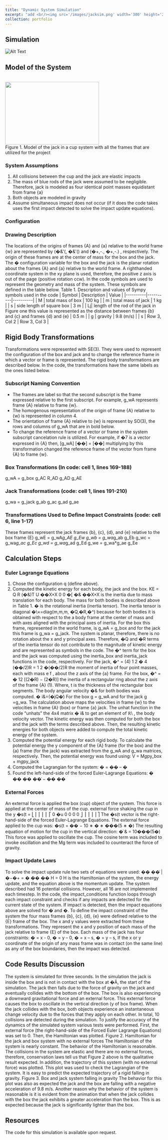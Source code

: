 ```yaml
---
title: "Dynamic System Simulation"
excerpt: "add <br/><img src='/images/jacksim.png' width='300' height='200'>"
collection: portfolio
---
```

## Simulation 
![Alt Text](https://github.com/gabwink/gabwink.github.io/raw/master/images/jackinbox.gif)

## Model of the System

<br/><img src='/images/jackinbox.png' width='300px' height='200px'><br>
Figure 1. Model of the jack in a cup system with all the frames that are utilized for the project

### System Assumptions
1. All collisions between the cup and the jack are elastic impacts
2. The mass of blue rods of the jack were assumed to be negligible. Therefore, jack is
modeled as four identical point masses equidistant from frame {a}
1. Both objects are modeled in gravity
2. Assume simultaneous impact does not occur (if it does the code takes uses the first
impact detected to solve the impact update equations).

### Configuration

### Drawing Description
The locations of the origins of frames {A} and {a} relative to the world frame {w} are
represented by (�&'(, �&'() and (�+,-., �+,-.) , respectively. The origin of these frames are at
the center of mass for the box and the jack. The � configuration variable for the box and the
jack is the planar rotation about the frames {A} and {a} relative to the world frame. A righthanded coordinate system in the xy plane is used, therefore, the positive z axis is out of the
page (positive rotation ccw).
In the code symbols are used to represent the geometry and mass of the system. These
symbols are defined in the table below.
Table 1. Description and values of Sympy symbols used in the code
| Symbol | Description | Value |
|----------|----------|----------|
| M | total mass of box | 100 kg |
| m | total mass of jack |  1 kg |
| s | side length of square box | 3 m |
| Lj| length of the rod of the jack in Figure one this value
is represented as the distance between frames {b}
and {c} and frames {d} and {e} | 0.5 m |
| g | gravity | 9.8 (m/s) |
| s | Row 3, Col 2 | Row 3, Col 3 |




## Rigid Body Transformations
Transformations were represented with SE(3). They were used to represent the
configuration of the box and jack and to change the reference frame in which a vector or frame
is represented. The rigid body transformations are described below. In the code, the
transformations have the same labels as the ones listed below.
### Subscript Naming Convention
* The frames are label so that the second subscript is the frame expressed relative to the first subscript. For example, g_wA represents frame {A} relative to frame {w}.
* The homogenous representation of the origin of frame {A} relative to {w} is represented in column 4.
* The orientation of frame {A} relative to {w} is represent by SO(3), the rows and columns of g_wA that are in bold below.
* To change the reference frame of a vector or frame in the system subscript cancelation rule is utilized. For example, if �7 is a vector expressed in {A} then, [g_wA] [��] = [��]
multiplying by this transformation changed the reference frame of the vector from frame {A} to frame {w}.

### Box Transformations (In code: cell 1, lines 169-188)
g_wA = g_box
g_AC
R_AD
g_AD
g_AE
### Jack Transformations (code: cell 1, lines 191-210)
g_wa = g_jack
g_ab
g_ac
g_ad
g_ae
### Transformations Used to Define Impact Constraints (code: cell 6, line 1-17)
These frames represent the jack frames {b}, {c}, {d}, and {e} relative to the box frame {E}
g_wE = g_wA*g_AE
g_Ew
g_wb = g_wa*g_ab
g_Eb
g_wc = g_wa*g_ac
g_Ec
g_wd = g_wa*g_ad
g_Ed
g_we = g_wa*g_ae
g_Ee
## Calculation Steps
### Euler Lagrange Equations
1. Chose the configuration q (define above).
2. Computed the kinetic energy for each body, the jack and the box. 
KE = Q
R (�&)T U
��X×X 0
0 �[ �&
��X×X is the inertia due to mass translation for each body. The mass for both bodies is
described above in Table 1. � is the rotational inertia (inertia tensor). The inertia tensor is
diagonal �\×\=diag(m,m,m, �Q,�R,�^) because for both bodies it is obtained with respect to the
a body frame at the center of mass and with axes aligned with the principal axes of inertia. For
the box this frame, represented in the world frame, is g_wA = g_box and for the jack this frame
is g_wa = g_jack.
The system is planar, therefore, there is no rotation about the x and y principal axes.
Therefore, �Q and �R terms of the inertia tensor do not contribute to the magnitude of kinetic
energy and are represented as symbols in the code. The �^ term for the box and the jack was
computed using the inertia_box and inertia_jack functions in the code, respectively. For the
jack,
�^ = (4)
1
2
�
4 (��/2)R = 1
2 �(��/2)R
the moment of inertia of four point masses, each with mass e
f , about the z axis of the {a} frame.
For the box,
�^ = �
12 [(2�R) − (2�R)]
the inertia of a rectangular ring about the z axis of the frame {A} (1). Where, t is the thickness of
the rectangular box segments.
The body angular velocity �& for both bodies was computed.
�
i&=(�jQ�̇)
For the box g = g_wA and for the jack g =g_wa. The calculation above maps the velocities in
frame {w} to the velocities in frame {A} (box) or frame {a} jack. The unhat function in the code
“unhats" the 4x4 matrix �
i& to get an element of ℝ\ , the body velocity vector. The kinetic
energy was then computed for both the box and the jack with the terms described above. Then,
the resulting kinetic energies for both objects were added to compute the total kinetic energy
of the system.
1. Computed the potential energy for each rigid body. To calculate the potential energy the y
component of the {A} frame (for the box) and the {a} frame (for the jack) was extracted from
the g_wA and g_wa matrices, respectively. Then, the potential energy was found using:
V = M*g*py_box + m*g*py_jack
1. Computed the Lagrangian for the system:
� = �� – �
1. Found the left-hand-side of the forced Euler-Lagrange Equations:
�
��
��
��̇
− ��
��
### External Forces
An external force is applied the box (cup) object of the system. This force is applied at the
center of mass of the cup.
external force shaking the cup in the y �s(t =
⎣
⎢
⎢
⎢
⎢
⎡
0
�u
0
0
0
0 ⎦
⎥
⎥
⎥
⎥
⎤
The �s(t vector is the right-hand-side of the forced Euler-Lagrange Equations. The external
force applied to the cup was:
�s(t = �� − 10 ∗ � ∗ ���(5 ∗ �)
The resulting equation of motion for the cup in the vertical direction:
�̈
& = 10���(5�)
This force was applied to oscillate the cup. The cosine term was included to invoke oscillation
and the Mg term was included to counteract the force of gravity.
### Impact Update Laws
To solve the impact update rule two sets of equations were used:
��
��̇
|�−�+ = � ��
��
H = 0
H is the Hamiltonian of the system, the energy update, and the equation above is the momentum
update.
The system described had 16 potential collisions. However, all 16 are not implemented
each timestep. In the code, the impact_conditions function loops through each impact
constraint and checks if any impacts are detected for the current state of the system. If impact
is detected, then the impact equations above are solved for �̇ and �.
To define the impact constraint of the system the four mass frames {b}, {c}, {d}, {e} were
defined relative to the {E} frame of the box. The x and y values were extracted from these
transformations. They represent the x and y position of each mass of the jack relative to frame
{E} of the box. Each mass of the jack has four constraints:
� = x - 0,
� = y – 0,
� = x – s,
� = y – s,
If the x or y coordinate of the origin of any mass frame was in contact (on the same line)
as any of the box boundaries, then the impact was detected.

## Code Results Discussion
The system is simulated for three seconds. In the simulation the jack is inside the box
and is not in contact with the box at �Ä, the start of the simulation. The jack then falls due to the
force of gravity on the jack and eventually collides with the bottom of the box. The box is also
experiencing a downward gravitational force and an external force. This external force causes
the box to oscillate in the vertical direction (y of box frame). When the jack collides with the 
box, both objects experience an instantaneous change velocity due to the forces that they
apply on each other. In total, 10 collisions are detected during the simulation.
To justify the accuracy of the dynamics of the simulated system various tests were
performed. First, the external force (the right-hand-side of the Forced Euler Lagrange
Equations) was set to 0. Then, the Hamiltonian was plotted.
Figure 2. Hamiltonian for the jack and box system with no external forces
The Hamiltonian of the system is nearly constant. The behavior of the Hamiltonian is
reasonable. The collisions in the system are elastic and there are no external forces, therefore,
conservation laws tell us that Figure 2 above is the qualitative result expected.
In addition, the trajectory of this system (with no external force) was plotted. This plot
was used to check the Lagrangian of the system. It is easy to predict the expected trajectory of
a rigid falling in gravity.
Figure 3. Box and jack system falling in gravity
The behavior for this plot was also as expected the jack and the box are falling with a
negative acceleration of 9.8 m/s.
Another reason why the behavior of the system is reasonable is it is evident from the
animation that when the jack collides with the box the jack exhibits a greater acceleration than
the box. This is as expected because the jack is significantly lighter than the box. 

## Resources 
The code for this simulation is available upon request. 